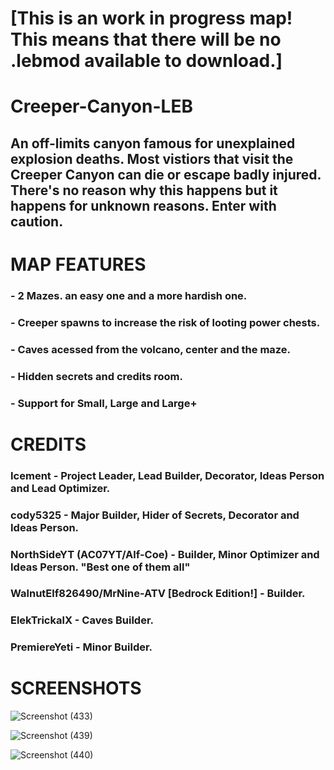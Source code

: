 # [This is an work in progress map! This means that there will be no .lebmod available to download.]
# Creeper-Canyon-LEB
## An off-limits canyon famous for unexplained explosion deaths. Most vistiors that visit the Creeper Canyon can die or escape badly injured. There's no reason why this happens but it happens for unknown reasons. Enter with caution.

# MAP FEATURES
### - 2 Mazes. an easy one and a more hardish one.
### - Creeper spawns to increase the risk of looting power chests.
### - Caves acessed from the volcano, center and the maze.
### - Hidden secrets and credits room.
### - Support for Small, Large and Large+

# CREDITS
### Icement - Project Leader, Lead Builder, Decorator, Ideas Person and Lead Optimizer.
### cody5325 - Major Builder, Hider of Secrets, Decorator and Ideas Person.
### NorthSideYT (AC07YT/Alf-Coe) - Builder, Minor Optimizer and Ideas Person. "Best one of them all"
### WalnutElf826490/MrNine-ATV [Bedrock Edition!] - Builder.
### ElekTrickalX - Caves Builder.
### PremiereYeti - Minor Builder.

# SCREENSHOTS
![Screenshot (433)](https://github.com/Trunkis/Creeper-Canyon-LEB/assets/121296120/02659363-ba48-4de0-9359-a93afd198daa)

![Screenshot (439)](https://github.com/Trunkis/Creeper-Canyon-LEB/assets/121296120/f1429272-c7b7-47b2-a6b4-b55a23219cdc)

![Screenshot (440)](https://github.com/Trunkis/Creeper-Canyon-LEB/assets/121296120/6eba3cea-0d9a-49be-9a31-0a7aaf393248)
